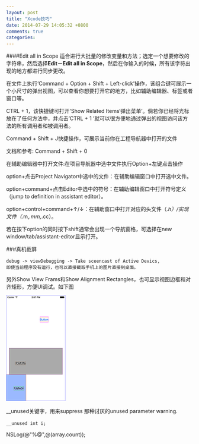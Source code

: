 ```yaml
---
layout: post
title: "Xcode技巧"
date: 2014-07-29 14:05:32 +0800
comments: true
categories: 
---
```

####Edit all in Scope
适合进行大批量的修改变量和方法；选定一个想要修改的字符串，然后选择**Edit－Edit all in Scope**，然后在你输入的时候，所有该字符出现的地方都进行同步更改。

在文件上执行‘Command + Option + Shift + Left-click’操作，该组合键可展示一个小尺寸的弹出视图，可以查看你想要打开它的地方，比如辅助编辑器、标签或者窗口等。

CTRL + 1，该快捷键可打开'Show Related Items‘弹出菜单’。倘若你已经将光标放在了任何方法中，并点击‘CTRL + 1 ’就可以很方便地通过弹出的视图访问该方法的所有调用者和被调用者。

Command + Shift + J快捷操作，可展示当前你在工程导航器中打开的文件

文档和参考: Command + Shift + 0

在辅助编辑器中打开文件:在项目导航器中选中文件执行Option+左键点击操作


option+点击Project Navigator中选中的文件：在辅助编辑窗口中打开选中文件。

option+command+点击Editor中选中的符号：在辅助编辑窗口中打开符号定义（jump to definition in assistant editor）。

option+control+command+↑/↓：在辅助窗口中打开对应的头文件（*.h）/实现文件（*.m,*.mm,*.cc）。

若在按下option的同时按下shift通常会出现一个导航窗格，可选择在new window/tab/assistant-editor显示打开。

###真机截屏

```
debug -> viewDebugging -> Take sceencast of Active Devics,
即使当前程序没有运行，也可以直接截取手机上的图片直接到桌面。
```
另外Show View Frams和Show Alignment Rectangles，也可显示视图边框和对齐矩形，方便UI调试。如下图

![view frame](/images/viewframe.png)

__unused关键字，用来suppress 那种讨厌的unused parameter warning.

`__unused int i;`

NSLog(@"%@",@(array.count));